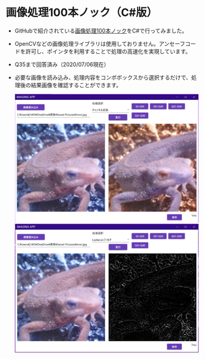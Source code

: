 # 画像処理100本ノック（C#版）

- GitHubで紹介されている[画像処理100本ノック](https://github.com/yoyoyo-yo/Gasyori100knock)をC#で行ってみました。

- OpenCVなどの画像処理ライブラリは使用しておりません。アンセーフコードを許可し、ポインタを利用することで処理の高速化を実現しています。

- Q35まで回答済み（2020/07/06現在）

- 必要な画像を読み込み、処理内容をコンボボックスから選択するだけで、処理後の結果画像を確認することができます。

  ![sample1](images/cap1.jpg)
  ![sample2](images/cap2.jpg)

  